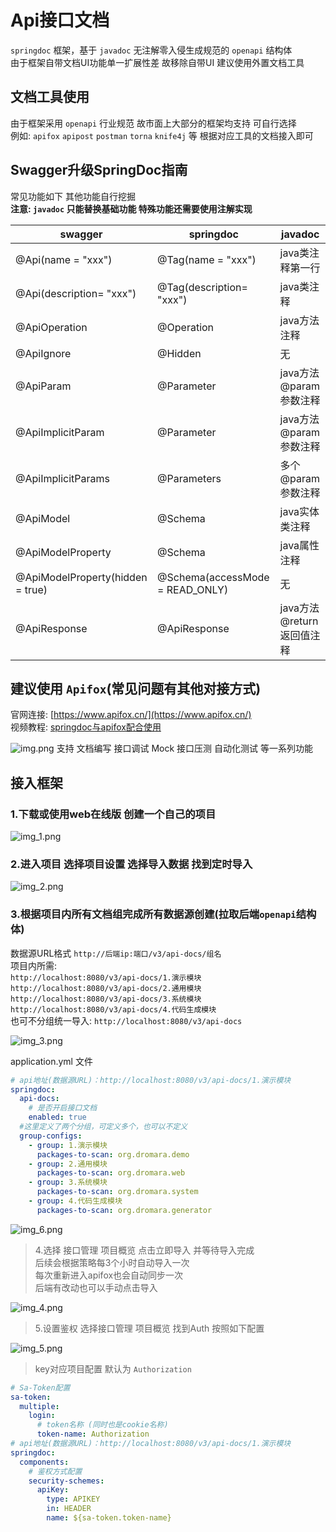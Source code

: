 # Api接口文档

`springdoc` 框架，基于 `javadoc` 无注解零入侵生成规范的 `openapi` 结构体 <br>
由于框架自带文档UI功能单一扩展性差 故移除自带UI 建议使用外置文档工具

## 文档工具使用
由于框架采用 `openapi` 行业规范 故市面上大部分的框架均支持 可自行选择 <br>
例如: `apifox` `apipost` `postman` `torna` `knife4j` 等 根据对应工具的文档接入即可

## Swagger升级SpringDoc指南

常见功能如下 其他功能自行挖掘 <br>
**注意: `javadoc` 只能替换基础功能 特殊功能还需要使用注解实现**

| swagger                          | springdoc                       | javadoc            |
|----------------------------------|---------------------------------|--------------------|
| @Api(name = "xxx")               | @Tag(name = "xxx")              | java类注释第一行         |
| @Api(description= "xxx")         | @Tag(description= "xxx")        | java类注释            |
| @ApiOperation                    | @Operation                      | java方法注释           | 
| @ApiIgnore                       | @Hidden                         | 无                  | 
| @ApiParam                        | @Parameter                      | java方法@param参数注释   | 
| @ApiImplicitParam                | @Parameter                      | java方法@param参数注释   | 
| @ApiImplicitParams               | @Parameters                     | 多个@param参数注释       | 
| @ApiModel                        | @Schema                         | java实体类注释          | 
| @ApiModelProperty                | @Schema                         | java属性注释           | 
| @ApiModelProperty(hidden = true) | @Schema(accessMode = READ_ONLY) | 无                  | 
| @ApiResponse                     | @ApiResponse                    | java方法@return返回值注释 | 

## 建议使用 `Apifox`(常见问题有其他对接方式)

官网连接: [https://www.apifox.cn/](https://www.apifox.cn/) <br>
视频教程: [springdoc与apifox配合使用](https://www.bilibili.com/video/BV1mr4y1j75M?p=8&vd_source=8f52c77be3233dbdd1c5e332d4d45bfb)

![img.png](../../assets/images/ruoyi-tdesign/framework/api-doc/img.png)
支持 文档编写 接口调试 Mock 接口压测 自动化测试 等一系列功能

## 接入框架

### 1.下载或使用web在线版 创建一个自己的项目

![img_1.png](../../assets/images/ruoyi-tdesign/framework/api-doc/img_1.png)

### 2.进入项目 选择项目设置 选择导入数据 找到定时导入

![img_2.png](../../assets/images/ruoyi-tdesign/framework/api-doc/img_2.png)

### 3.根据项目内所有文档组完成所有数据源创建(拉取后端`openapi`结构体)<br>
数据源URL格式 `http://后端ip:端口/v3/api-docs/组名`<br>
项目内所需:<br>
`http://localhost:8080/v3/api-docs/1.演示模块` <br>
`http://localhost:8080/v3/api-docs/2.通用模块` <br>
`http://localhost:8080/v3/api-docs/3.系统模块` <br>
`http://localhost:8080/v3/api-docs/4.代码生成模块` <br>
也可不分组统一导入: `http://localhost:8080/v3/api-docs` <br>

![img_3.png](../../assets/images/ruoyi-tdesign/framework/api-doc/img_3.png)

application.yml 文件
```yaml
# api地址(数据源URL)：http://localhost:8080/v3/api-docs/1.演示模块
springdoc:
  api-docs:
    # 是否开启接口文档
    enabled: true
  #这里定义了两个分组，可定义多个，也可以不定义
  group-configs:
    - group: 1.演示模块
      packages-to-scan: org.dromara.demo
    - group: 2.通用模块
      packages-to-scan: org.dromara.web
    - group: 3.系统模块
      packages-to-scan: org.dromara.system
    - group: 4.代码生成模块
      packages-to-scan: org.dromara.generator
```

![img_6.png](../../assets/images/ruoyi-tdesign/framework/api-doc/img_6.png)

> 4.选择 接口管理 项目概览 点击立即导入 并等待导入完成<br>
后续会根据策略每3个小时自动导入一次<br>
每次重新进入apifox也会自动同步一次<br>
后端有改动也可以手动点击导入<br>

![img_4.png](../../assets/images/ruoyi-tdesign/framework/api-doc/img_4.png)

> 5.设置鉴权 选择接口管理 项目概览 找到Auth 按照如下配置

![img_5.png](../../assets/images/ruoyi-tdesign/framework/api-doc/img_5.png)

> key对应项目配置 默认为 `Authorization`

```yaml {6,15}
# Sa-Token配置
sa-token:
  multiple:
    login:
      # token名称 (同时也是cookie名称)
      token-name: Authorization
# api地址(数据源URL)：http://localhost:8080/v3/api-docs/1.演示模块
springdoc:
  components:
    # 鉴权方式配置
    security-schemes:
      apiKey:
        type: APIKEY
        in: HEADER
        name: ${sa-token.token-name}
```

